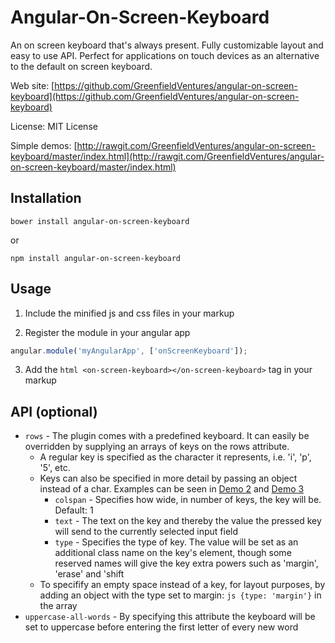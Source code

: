 Angular-On-Screen-Keyboard
===================

An on screen keyboard that's always present. Fully customizable layout and easy to use API.
Perfect for applications on touch devices as an alternative to the default on screen keyboard.  

Web site: [https://github.com/GreenfieldVentures/angular-on-screen-keyboard](https://github.com/GreenfieldVentures/angular-on-screen-keyboard)

License: MIT License

Simple demos: [http://rawgit.com/GreenfieldVentures/angular-on-screen-keyboard/master/index.html](http://rawgit.com/GreenfieldVentures/angular-on-screen-keyboard/master/index.html)


Installation
------------

    bower install angular-on-screen-keyboard
    
or

    npm install angular-on-screen-keyboard


Usage
-----

1. Include the minified js and css files in your markup

2. Register the module in your angular app
```js
angular.module('myAngularApp', ['onScreenKeyboard']);
```

3. Add the ```html <on-screen-keyboard></on-screen-keyboard>``` tag in your markup

API (optional)
--------------
* `rows` - The plugin comes with a predefined keyboard. It can easily be overridden by supplying an arrays of keys on the rows attribute.
    * A regular key is specified as the character it represents, i.e. 'i', 'p', '5', etc.
    * Keys can also be specified in more detail by passing an object instead of a char. Examples can be seen in [Demo 2] and [Demo 3]
        * `colspan` - Specifies how wide, in number of keys, the key will be. Default: 1
        * `text` - The text on the key and thereby the value the pressed key will send to the currently selected input field
        * `type` - Specifies the type of key. The value will be set as an additional class name on the key's element, though some reserved names will give the key extra powers such as 'margin', 'erase' and 'shift 
    * To specifify an empty space instead of a key, for layout purposes, by adding an object with the type set to margin: ```js {type: 'margin'}``` in the array
* `uppercase-all-words` - By specifying this attribute the keyboard will be set to uppercase before entering the first letter of every new word

[Demo 2]: http://rawgit.com/GreenfieldVentures/angular-on-screen-keyboard/master/demo2.html
[Demo 3]: http://rawgit.com/GreenfieldVentures/angular-on-screen-keyboard/master/demo3.html
